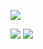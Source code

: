 ![](http://github-profile-summary-cards.vercel.app/api/cards/profile-details?username=wongsingfo&theme=default)

![](http://github-profile-summary-cards.vercel.app/api/cards/stats?username=wongsingfo&theme=default)
![](http://github-profile-summary-cards.vercel.app/api/cards/productive-time?username=wongsingfo&theme=default&utcOffset=8)
